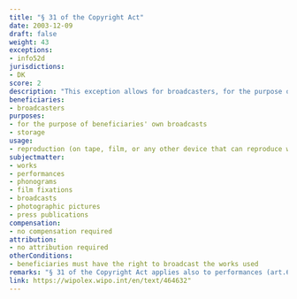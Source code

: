 ```yaml
---
title: "§ 31 of the Copyright Act"
date: 2003-12-09
draft: false
weight: 43
exceptions:
- info52d
jurisdictions:
- DK
score: 2
description: "This exception allows for broadcasters, for the purpose of their broadcasts, to record works on tape, film, or any other device that can reproduce them provided they have the right to broadcast the works in question. The Minister for Culture may lay down rules on the conditions to make such recordings and on their use and storage." 
beneficiaries:
- broadcasters
purposes: 
- for the purpose of beneficiaries' own broadcasts
- storage
usage:
- reproduction (on tape, film, or any other device that can reproduce works)
subjectmatter:
- works
- performances
- phonograms
- film fixations
- broadcasts
- photographic pictures
- press publications
compensation:
- no compensation required
attribution: 
- no attribution required
otherConditions: 
- beneficiaries must have the right to broadcast the works used
remarks: "§ 31 of the Copyright Act applies also to performances (art.65(6) of the CA); sound recordings (art.66(2) of the CA); film fixations (art.67(2) of the CA), broadcasts (§ 69(3) of the CA), photographic pictures (§70 (3) of the CA) and press publications (§ 69a(5) of the CA - added with the ammendment of 3 June 2021)."
link: https://wipolex.wipo.int/en/text/464632"
---
```

